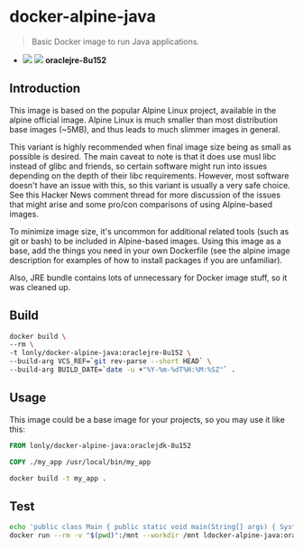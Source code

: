 # docker-alpine-java

 > Basic Docker image to run Java applications.

- [![](https://images.microbadger.com/badges/version/lonly/docker-alpine-java:oraclejre-8u152.svg)](https://microbadger.com/images/lonly/docker-alpine-java:oraclejre-8u152) [![](https://images.microbadger.com/badges/image/lonly/docker-alpine-java:oraclejre-8u152.svg)](https://microbadger.com/images/lonly/docker-alpine-java:oraclejre-8u152) __oraclejre-8u152__

## Introduction

This image is based on the popular Alpine Linux project, available in the alpine official image. Alpine Linux is much smaller than most distribution base images (~5MB), and thus leads to much slimmer images in general.

This variant is highly recommended when final image size being as small as possible is desired. The main caveat to note is that it does use musl libc instead of glibc and friends, so certain software might run into issues depending on the depth of their libc requirements. However, most software doesn't have an issue with this, so this variant is usually a very safe choice. See this Hacker News comment thread for more discussion of the issues that might arise and some pro/con comparisons of using Alpine-based images.

To minimize image size, it's uncommon for additional related tools (such as git or bash) to be included in Alpine-based images. Using this image as a base, add the things you need in your own Dockerfile (see the alpine image description for examples of how to install packages if you are unfamiliar).

Also, JRE bundle contains lots of unnecessary for Docker image stuff, so it was cleaned up.

## Build

```bash
docker build \
--rm \
-t lonly/docker-alpine-java:oraclejre-8u152 \
--build-arg VCS_REF=`git rev-parse --short HEAD` \
--build-arg BUILD_DATE=`date -u +"%Y-%m-%dT%H:%M:%SZ"` .
```

## Usage

This image could be a base image for your projects, so you may use it like this:

```Dockerfile
FROM lonly/docker-alpine-java:oraclejdk-8u152

COPY ./my_app /usr/local/bin/my_app
```

```sh
docker build -t my_app .
```

## Test

```bash
echo 'public class Main { public static void main(String[] args) { System.out.println("Hello World"); } }' > Main.java
docker run --rm -v "$(pwd)":/mnt --workdir /mnt ldocker-alpine-java:oraclejre-8u152 sh -c "javac Main.java && java Main"
```